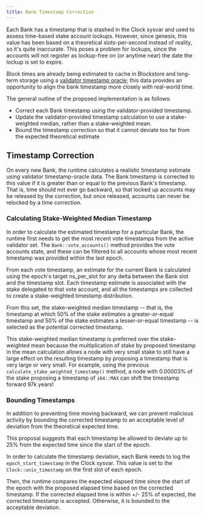 ```yaml
---
title: Bank Timestamp Correction
---
```


Each Bank has a timestamp that is stashed in the Clock sysvar and used to assess
time-based stake account lockups. However, since genesis, this value has been
based on a theoretical slots-per-second instead of reality, so it's quite
inaccurate. This poses a problem for lockups, since the accounts will not
register as lockup-free on (or anytime near) the date the lockup is set to
expire.

Block times are already being estimated to cache in Blockstore and long-term
storage using a [validator timestamp oracle](validator-timestamp-oracle.md);
this data provides an opportunity to align the bank timestamp more closely with
real-world time.

The general outline of the proposed implementation is as follows:

- Correct each Bank timestamp using the validator-provided timestamp.
- Update the validator-provided timestamp calculation to use a stake-weighted
  median, rather than a stake-weighted mean.
- Bound the timestamp correction so that it cannot deviate too far from the
  expected theoretical estimate

## Timestamp Correction

On every new Bank, the runtime calculates a realistic timestamp estimate using
validator timestamp-oracle data. The Bank timestamp is corrected to this value
if it is greater than or equal to the previous Bank's timestamp. That is, time
should not ever go backward, so that locked up accounts may be released by the
correction, but once released, accounts can never be relocked by a time
correction.

### Calculating Stake-Weighted Median Timestamp

In order to calculate the estimated timestamp for a particular Bank, the runtime
first needs to get the most recent vote timestamps from the active validator
set. The `Bank::vote_accounts()` method provides the vote accounts state, and
these can be filtered to all accounts whose most recent timestamp was provided
within the last epoch.

From each vote timestamp, an estimate for the current Bank is calculated using
the epoch's target ns_per_slot for any delta between the Bank slot and the
timestamp slot. Each timestamp estimate is associated with the stake delegated
to that vote account, and all the timestamps are collected to create a
stake-weighted timestamp distribution.

From this set, the stake-weighted median timestamp -- that is, the timestamp at
which 50% of the stake estimates a greater-or-equal timestamp and 50% of the
stake estimates a lesser-or-equal timestamp -- is selected as the potential
corrected timestamp.

This stake-weighted median timestamp is preferred over the stake-weighted mean
because the multiplication of stake by proposed timestamp in the mean
calculation allows a node with very small stake to still have a large effect on
the resulting timestamp by proposing a timestamp that is very large or very
small. For example, using the previous `calculate_stake_weighted_timestamp()`
method, a node with 0.00003% of the stake proposing a timestamp of `i64::MAX`
can shift the timestamp forward 97k years!

### Bounding Timestamps

In addition to preventing time moving backward, we can prevent malicious
activity by bounding the corrected timestamp to an acceptable level of deviation
from the theoretical expected time.

This proposal suggests that each timestamp be allowed to deviate up to 25% from
the expected time since the start of the epoch.

In order to calculate the timestamp deviation, each Bank needs to log the
`epoch_start_timestamp` in the Clock sysvar. This value is set to the
`Clock::unix_timestamp` on the first slot of each epoch.

Then, the runtime compares the expected elapsed time since the start of the
epoch with the proposed elapsed time based on the corrected timestamp. If the
corrected elapsed time is within +/- 25% of expected, the corrected timestamp is
accepted. Otherwise, it is bounded to the acceptable deviation.
